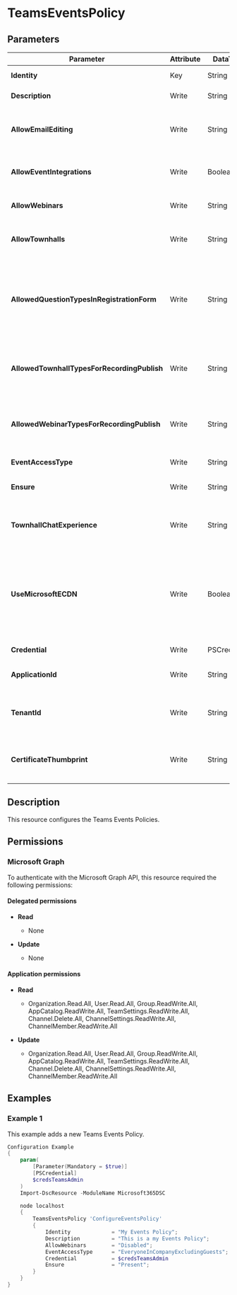﻿# TeamsEventsPolicy

## Parameters

| Parameter | Attribute | DataType | Description | Allowed Values |
| --- | --- | --- | --- | --- |
| **Identity** | Key | String | Identity of the Teams Events Policy. | |
| **Description** | Write | String | Description of the Teams Events Policy. | |
| **AllowEmailEditing** | Write | String | This setting governs if a user is allowed to edit the communication emails in Teams Town Hall or Teams Webinar events. | `Disabled`, `Enabled` |
| **AllowEventIntegrations** | Write | Boolean | This setting governs access to the integrations tab in the event creation workflow. | |
| **AllowWebinars** | Write | String | Determines if webinars are allowed by the policy or not. | `Disabled`, `Enabled` |
| **AllowTownhalls** | Write | String | This setting governs if a user can create town halls using Teams Events. | `Disabled`, `Enabled` |
| **AllowedQuestionTypesInRegistrationForm** | Write | String | This setting governs which users in a tenant can add which registration form questions to an event registration page for attendees to answer when registering for the event. | `DefaultOnly`, `DefaultAndPredefinedOnly`, `AllQuestions` |
| **AllowedTownhallTypesForRecordingPublish** | Write | String | This setting describes how IT admins can control which types of Town Hall attendees can have their recordings published. | `None`, `InviteOnly`, `EveryoneInCompanyIncludingGuests`, `Everyone` |
| **AllowedWebinarTypesForRecordingPublish** | Write | String | This setting describes how IT admins can control which types of webinar attendees can have their recordings published. | `None`, `InviteOnly`, `EveryoneInCompanyIncludingGuests`, `Everyone` |
| **EventAccessType** | Write | String | Defines who is allowed to join the event. | `Everyone`, `EveryoneInCompanyExcludingGuests` |
| **Ensure** | Write | String | Present ensures the policy exists, absent ensures it is removed. | `Present`, `Absent` |
| **TownhallChatExperience** | Write | String | This setting governs whether the user can enable the Comment Stream chat experience for Town Halls. | `Optimized`, `None` |
| **UseMicrosoftECDN** | Write | Boolean | This setting governs whether the global admin disables this property and prevents the organizers from creating town halls that use Microsoft eCDN even though they have been assigned a Teams Premium license. | |
| **Credential** | Write | PSCredential | Credentials of the Teams Global Admin. | |
| **ApplicationId** | Write | String | Id of the Azure Active Directory application to authenticate with. | |
| **TenantId** | Write | String | Name of the Azure Active Directory tenant used for authentication. Format contoso.onmicrosoft.com | |
| **CertificateThumbprint** | Write | String | Thumbprint of the Azure Active Directory application's authentication certificate to use for authentication. | |


## Description

This resource configures the Teams Events Policies.

## Permissions

### Microsoft Graph

To authenticate with the Microsoft Graph API, this resource required the following permissions:

#### Delegated permissions

- **Read**

    - None

- **Update**

    - None

#### Application permissions

- **Read**

    - Organization.Read.All, User.Read.All, Group.ReadWrite.All, AppCatalog.ReadWrite.All, TeamSettings.ReadWrite.All, Channel.Delete.All, ChannelSettings.ReadWrite.All, ChannelMember.ReadWrite.All

- **Update**

    - Organization.Read.All, User.Read.All, Group.ReadWrite.All, AppCatalog.ReadWrite.All, TeamSettings.ReadWrite.All, Channel.Delete.All, ChannelSettings.ReadWrite.All, ChannelMember.ReadWrite.All

## Examples

### Example 1

This example adds a new Teams Events Policy.

```powershell
Configuration Example
{
    param(
        [Parameter(Mandatory = $true)]
        [PSCredential]
        $credsTeamsAdmin
    )
    Import-DscResource -ModuleName Microsoft365DSC

    node localhost
    {
        TeamsEventsPolicy 'ConfigureEventsPolicy'
        {
            Identity             = "My Events Policy";
            Description          = "This is a my Events Policy";
            AllowWebinars        = "Disabled";
            EventAccessType      = "EveryoneInCompanyExcludingGuests";
            Credential           = $credsTeamsAdmin
            Ensure               = "Present";
        }
    }
}
```

